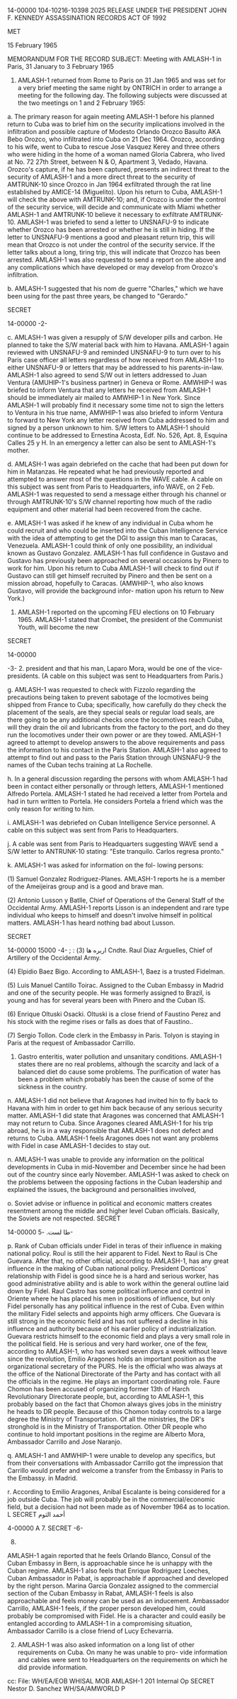 14-00000
104-10216-10398
2025 RELEASE UNDER THE PRESIDENT JOHN F. KENNEDY ASSASSINATION RECORDS ACT OF 1992

MET

15 February 1965

MEMORANDUM FOR THE RECORD
SUBJECT: Meeting with AMLASH-1 in Paris,
31 January to 3 February 1965

1. AMLASH-1 returned from Rome to Paris on 31 Jan 1965
and was set for a very brief meeting the same night by ONTRICH
in order to arrange a meeting for the following day. The
following subjects were discussed at the two meetings on 1 and
2 February 1965:

a. The primary reason for again meeting AMLASH-1
before his planned return to Cuba was to brief him on the
security implications involved in the infiltration and
possible capture of Modesto Orlando Orozco Basulto AKA
Bebo Orozco, who infiltrated into Cuba on 21 Dec 1964.
Orozco, according to his wife, went to Cuba to rescue Jose
Vasquez Kerey and three others who were hiding in the
home of a woman named Gloria Cabrera, who lived at No. 72
27th Street, between N & O, Apartment 3, Vedado, Havana.
Orozco's capture, if he has been captured, presents an
indirect threat to the security of AMLASH-1 and a more
direct threat to the security of AMTRUNK-10 since Orozco
in Jan 1964 exfiltrated through the rat line established
by AMICE-14 (Miguelito). Upon his return to Cuba,
AMLASH-1 will check the above with AMTRUNK-10; and, if
Orozco is under the control of the security service, will
decide and communicate with Miami whether AMLASH-1 and
AMTRUNK-10 believe it necessary to exfiltrate AMTRUNK-10.
AMLASH-1 was briefed to send a letter to UNSNAFU-9 to
indicate whether Orozco has been arrested or whether he is
still in hiding. If the letter to UNSNAFU-9 mentions a
good and pleasant return trip, this will mean that Orozco
is not under the control of the security service. If the
letter talks about a long, tiring trip, this will indicate
that Orozco has been arrested. AMLASH-1 was also requested
to send a report on the above and any complications which
have developed or may develop from Orozco's infiltration.

b. AMLASH-1 suggested that his nom de guerre "Charles,"
which we have been using for the past three years, be
changed to "Gerardo."

SECRET

14-00000
-2-

c. AMLASH-1 was given a resupply of S/W developer
pills and carbon. He planned to take the S/W material
back with him to Havana. AMLASH-1 again reviewed with
UNSNAFU-9 and reminded UNSNAFU-9 to turn over to his Paris
case officer all letters regardless of how received from
AMLASH-1 to either UNSNAFU-9 or letters that may be addressed
to his parents-in-law. AMLASH-1 also agreed to send S/W
out in letters addressed to Juan Ventura (AMUHIP-1's
business partner) in Geneva or Rome. AMWHIP-I was briefed
to inform Ventura that any letters he received from
AMLASH-1 should be immediately air mailed to AMWHIP-1
in New York. Since AMLASH-1 will probably find it
necessary some time not to sign the letters to Ventura
in his true name, AMWHIP-1 was also briefed to inform
Ventura to forward to New York any letter received from
Cuba addressed to him and signed by a person unknown to
him. S/W letters to AMLASH-1 should continue to be
addressed to Ernestina Acosta, Edf. No. 526, Apt. 8,
Esquina Calles 25 y H. In an emergency a letter can also
be sent to AMLASH-1's mother.

d. AMLASH-1 was again debriefed on the cache that had
been put down for him in Matanzas. He repeated what he
had previously reported and attempted to answer most of
the questions in the WAVE cable. A cable on this subject
was sent from Paris to Headquarters, info WAVE, on 2 Feb.
AMLASH-1 was requested to send a message either through
his channel or through AMTRUNK-10's S/W channel reporting
how much of the radio equipment and other material had
been recovered from the cache.

e. AMLASH-1 was asked if he knew of any individual in
Cuba whom he could recruit and who could be inserted into
the Cuban Intelligence Service with the idea of attempting
to get the DGI to assign this man to Caracas, Venezuela.
AMLASH-1 could think of only one possibility, an individual
known as Gustavo Gonzalez. AMLASH-1 has full confidence
in Gustavo and Gustavo has previously been approached on
several occasions by Pinero to work for him. Upon his
return to Cuba AMLASH-1 will check to find out if Gustavo
can still get himself recruited by Pinero and then be
sent on a mission abroad, hopefully to Caracas. (AMWHIP-1,
who also knows Gustavo, will provide the background infor-
mation upon his return to New York.)

1. AMLASH-1 reported on the upcoming FEU elections
on 10 February 1965. AMLASH-1 stated that Crombet, the
president of the Communist Youth, will become the new

SECRET

14-00000

-3-
2.
president and that his man, Laparo Mora, would be one of
the vice-presidents. (A cable on this subject was sent
to Headquarters from Paris.)

g. AMLASH-1 was requested to check with Fizzolo
regarding the precautions being taken to prevent sabotage
of the locmotives being shipped from France to Cuba;
specifically, how carefully do they check the placement
of the seals, are they special seals or regular load
seals, are there going to be any additional checks once
the locomotives reach Cuba, will they drain the oil and
lubricants from the factory to the port, and do they run
the locomotives under their own power or are they towed.
AMLASH-1 agreed to attempt to develop answers to the above
requirements and pass the information to his contact in
the Paris Station. AMLASH-1 also agreed to attempt to find
out and pass to the Paris Station through UNSNAFU-9 the
names of the Cuban techs training at La Rochelle.

h. In a general discussion regarding the persons with
whom AMLASH-1 had been in contact either personally or
through letters, AMLASH-1 mentioned Alfredo Portela.
AMLASH-1 stated he had received a letter from Portela and
had in turn written to Portela. He considers Portela a
friend which was the only reason for writing to him.

i. AMLASH-1 was debriefed on Cuban Intelligence
Service personnel. A cable on this subject was sent from
Paris to Headquarters.

j. A cable was sent from Paris to Headquarters
suggesting WAVE send a S/W letter to ANTRUNK-10 stating:
"Este tranquilo. Carlos regresa pronto."

k. AMLASH-1 was asked for information on the fol-
lowing persons:

(1) Samuel Gonzalez Rodriguez-Planes. AMLASH-1
reports he is a member of the Ameijeiras group and
is a good and brave man.

(2) Antonio Lusson y Batlle, Chief of Operations
of the General Staff of the Occidental Army.
AMLASH-1 reports Lisson is an independent and rare
type individual who keeps to himself and doesn't
involve himself in political matters. AMLASH-1 has
heard nothing bad about Lusson.

SECRET

14-00000
15000
-4-
;
:
اربره ها
(3) Cndte. Raul Diaz Arguelles, Chief of
Artillery of the Occidental Army.

(4) Elpidio Baez Bigo. According to AMLASH-1,
Baez is a trusted Fidelman.

(5) Luis Manuel Cantillo Toirac. Assigned to
the Cuban Embassy in Madrid and one of the security
people. He was formerly assigned to Brazil, is young
and has for several years been with Pinero and the
Cuban IS.

(6) Enrique Oltuski Osacki. Oltuski is a close
friend of Faustino Perez and his stock with the regime
rises or falls as does that of Faustino..

(7) Sergio Tollon. Code clerk in the Embassy in
Paris. Tolyon is staying in Paris at the request of
Ambassador Carrillo.

1. Gastro enteritis, water pollution and unsanitary
conditions. AMLASH-1 states there are no real problems,
although the scarcity and lack of a balanced diet do
cause some problems. The purification of water has been
a problem which probably has been the cause of some of the
sickness in the country.

n. AMLASH-1 did not believe that Aragones had invited
hin to fly back to Havana with him in order to get him
back because of any serious security matter. AMLASH-1
did state that Aragones was concerned that AMLASH-1 may not
return to Cuba. Since Aragones cleared AMLASH-1 for his
trip abroad, he is in a way responsible that AMLASH-1 does
not defect and returns to Cuba. AMLASH-1 feels Aragones
does not want any problems with Fidel in case AMLASH-1
decides to stay out.

n. AMLASH-1 was unable to provide any information on
the political developments in Cuba in mid-November and
December since he had been out of the country since early
November. AMLASH-1 was asked to check on the problems
between the opposing factions in the Cuban leadership and
explained the issues, the background and personalities
involved,

o. Soviet advise or influence in political and economic
matters creates resentment among the middle and higher level
Cuban officials. Basically, the Soviets are not respected.
SECRET

14-00000
طا لست.
-5-

p. Rank of Cuban officials under Fidel in teras of
their influence in making national policy. Roul is still
the heir apparent to Fidel. Next to Raul is Che Guevara.
After that, no other official, according to AMLASH-1, has
any great influence in the making of Cuban national policy.
President Dorticos' relationship with Fidel is good since
he is a hard and serious worker, has good administrative
ability and is able to work within the general outline laid
down by Fidel. Raul Castro has some political influence
and control in Oriente where he has placed his men in
positions of influence, but only Fidel personally has any
political influence in the rest of Cuba. Even within the
military Fidel selects and appoints high army officers.
Che Guevara is still strong in the economic field and
has not suffered a decline in his influence and authority
because of his earlier policy of industrialization.
Guevara restricts himself to the economic field and plays
a very small role in the political field. He is serious
and very hard worker, one of the few, according to AMLASH-1,
who has worked seven days a week without leave since the
revolution, Emilio Aragones holds an important position
as the organizational secretary of the PURS. He is the
official who was always at the office of the National
Directorate of the Party and has contact with all the
officials in the regime. He plays an important coordinating
role. Faure Chomon has been accused of organizing former
13th of Harch Revolutionary Directorate people, but,
according to AMLASH-1, this probably based on the fact that
Chomon always gives jobs in the ministry he heads to DR
people. Because of this Chomon today controls to a large
degree the Ministry of Transportation. Of all the ministries,
the DR's stronghold is in the Ministry of Transportation.
Other DR people who continue to hold important positions
in the regime are Alberto Mora, Ambassador Carrillo and
Jose Naranjo.

q. AMLASH-1 and AMWHIP-1 were unable to develop any
specifics, but from their conversations with Ambassador
Carrillo got the impression that Carrillo would prefer and
welcome a transfer from the Embassy in Paris to the
Embassy. in Madrid.

r. According to Emilio Aragones, Anibal Escalante
is being considered for a job outside Cuba. The job will
probably be in the commercial/economic field, but a
decision had not been made as of November 1964 as to
location.
L
SECRET
أحمد الثوم

4-00000
A
7.
SECRET
-6-

8.
AMLASH-1 again reported that he feels Orlando
Blanco, Consul of the Cuban Embassy in Bern, is
approachable since he is unhappy with the Cuban regime.
AMLASH-1 also feels that Enrique Rodriguez Loeches,
Cuban Ambassador in Pabat, is approachable if approached
and developed by the right person. Marina Garcia Gonzalez
assigned to the commercial section of the Cuban Embassy
in Rabat, AMLASH-1 feels is also approachable and feels
money can be used as an inducement. Ambassador Carrillo,
AMLASH-1 feels, if the proper person developed him, could
probably be compromised with Fidel. He is a character
and could easily be entangled according to AMLASH-1 in
a compromising situation, Ambassador Carrillo is a close
friend of Lucy Echevarria.

2. AMLASH-1 was also asked information on a long list
of other requirements on Cuba. On many he was unable to pro-
vide information and cables were sent to Headquarters on the
requirements on which he did provide information.

cc:
File:
WH/EA/EOB
WHISAL MOB
AMLASH-1 201
Internal Op
SECRET
Nestor D. Sanchez
WH/SA/AMWORLD
P
